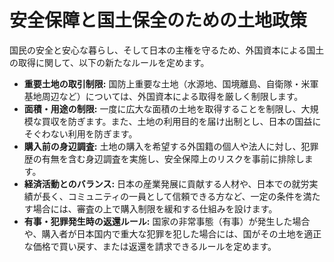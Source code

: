 # 安全保障と国土保全のための土地政策

国民の安全と安心な暮らし、そして日本の主権を守るため、外国資本による国土の取得に関して、以下の新たなルールを定めます。

*   **重要土地の取引制限:** 国防上重要な土地（水源地、国境離島、自衛隊・米軍基地周辺など）については、外国資本による取得を厳しく制限します。
*   **面積・用途の制限:** 一度に広大な面積の土地を取得することを制限し、大規模な買収を防ぎます。また、土地の利用目的を届け出制とし、日本の国益にそぐわない利用を防ぎます。
*   **購入前の身辺調査:** 土地の購入を希望する外国籍の個人や法人に対し、犯罪歴の有無を含む身辺調査を実施し、安全保障上のリスクを事前に排除します。
*   **経済活動とのバランス:** 日本の産業発展に貢献する人材や、日本での就労実績が長く、コミュニティの一員として信頼できる方など、一定の条件を満たす場合には、審査の上で購入制限を緩和する仕組みを設けます。
*   **有事・犯罪発生時の返還ルール:** 国家の非常事態（有事）が発生した場合や、購入者が日本国内で重大な犯罪を犯した場合には、国がその土地を適正な価格で買い戻す、または返還を請求できるルールを定めます。
